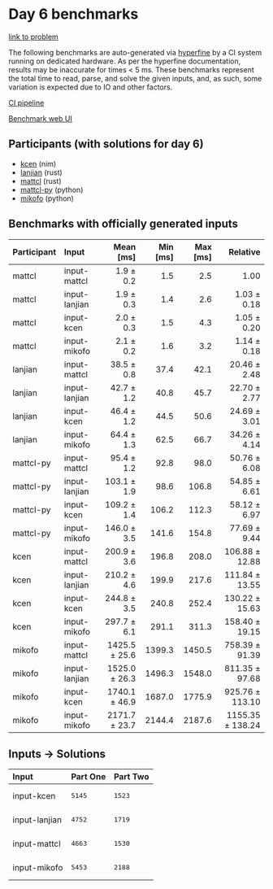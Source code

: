 # Day 6 benchmarks

[link to problem](https://adventofcode.com/2024/day/6)

The following benchmarks are auto-generated via
[hyperfine](https://github.com/sharkdp/hyperfine) by a CI system running on
dedicated hardware. As per the hyperfine documentation, results may be
inaccurate for times < 5 ms. These benchmarks represent the total time to read,
parse, and solve the given inputs, and, as such, some variation is expected due
to IO and other factors.

[CI pipeline](http://ci.papercode.net:8080/teams/main/pipelines/aoc2024)

[Benchmark web UI](https://aoc.ancalagon.black)


## Participants (with solutions for day 6)

- [kcen](https://github.com/kcen/aoc2024) (nim)
- [lanjian](https://github.com/lanjian/aoc-2024) (rust)
- [mattcl](https://github.com/mattcl/aoc2024) (rust)
- [mattcl-py](https://github.com/mattcl/aoc2024-py) (python)
- [mikofo](https://github.com/mikofo/aoc2024) (python)


## Benchmarks with officially generated inputs

| Participant | Input | Mean [ms] | Min [ms] | Max [ms] | Relative |
|:---|:---|---:|---:|---:|---:|
| mattcl | input-mattcl | 1.9 ± 0.2 | 1.5 | 2.5 | 1.00 |
| mattcl | input-lanjian | 1.9 ± 0.3 | 1.4 | 2.6 | 1.03 ± 0.18 |
| mattcl | input-kcen | 2.0 ± 0.3 | 1.5 | 4.3 | 1.05 ± 0.20 |
| mattcl | input-mikofo | 2.1 ± 0.2 | 1.6 | 3.2 | 1.14 ± 0.18 |
| lanjian | input-mattcl | 38.5 ± 0.8 | 37.4 | 42.1 | 20.46 ± 2.48 |
| lanjian | input-lanjian | 42.7 ± 1.2 | 40.8 | 45.7 | 22.70 ± 2.77 |
| lanjian | input-kcen | 46.4 ± 1.2 | 44.5 | 50.6 | 24.69 ± 3.01 |
| lanjian | input-mikofo | 64.4 ± 1.3 | 62.5 | 66.7 | 34.26 ± 4.14 |
| mattcl-py | input-mattcl | 95.4 ± 1.2 | 92.8 | 98.0 | 50.76 ± 6.08 |
| mattcl-py | input-lanjian | 103.1 ± 1.9 | 98.6 | 106.8 | 54.85 ± 6.61 |
| mattcl-py | input-kcen | 109.2 ± 1.4 | 106.2 | 112.3 | 58.12 ± 6.97 |
| mattcl-py | input-mikofo | 146.0 ± 3.5 | 141.6 | 154.8 | 77.69 ± 9.44 |
| kcen | input-mattcl | 200.9 ± 3.6 | 196.8 | 208.0 | 106.88 ± 12.88 |
| kcen | input-lanjian | 210.2 ± 4.6 | 199.9 | 217.6 | 111.84 ± 13.55 |
| kcen | input-kcen | 244.8 ± 3.5 | 240.8 | 252.4 | 130.22 ± 15.63 |
| kcen | input-mikofo | 297.7 ± 6.1 | 291.1 | 311.3 | 158.40 ± 19.15 |
| mikofo | input-mattcl | 1425.5 ± 25.6 | 1399.3 | 1450.5 | 758.39 ± 91.39 |
| mikofo | input-lanjian | 1525.0 ± 26.3 | 1496.3 | 1548.0 | 811.35 ± 97.68 |
| mikofo | input-kcen | 1740.1 ± 46.9 | 1687.0 | 1775.9 | 925.76 ± 113.10 |
| mikofo | input-mikofo | 2171.7 ± 23.7 | 2144.4 | 2187.6 | 1155.35 ± 138.24 |


## Inputs -> Solutions

| Input | Part One | Part Two |
|:---|:---|:---|
|input-kcen|<pre>5145</pre>|<pre>1523</pre>|
|input-lanjian|<pre>4752</pre>|<pre>1719</pre>|
|input-mattcl|<pre>4663</pre>|<pre>1530</pre>|
|input-mikofo|<pre>5453</pre>|<pre>2188</pre>|